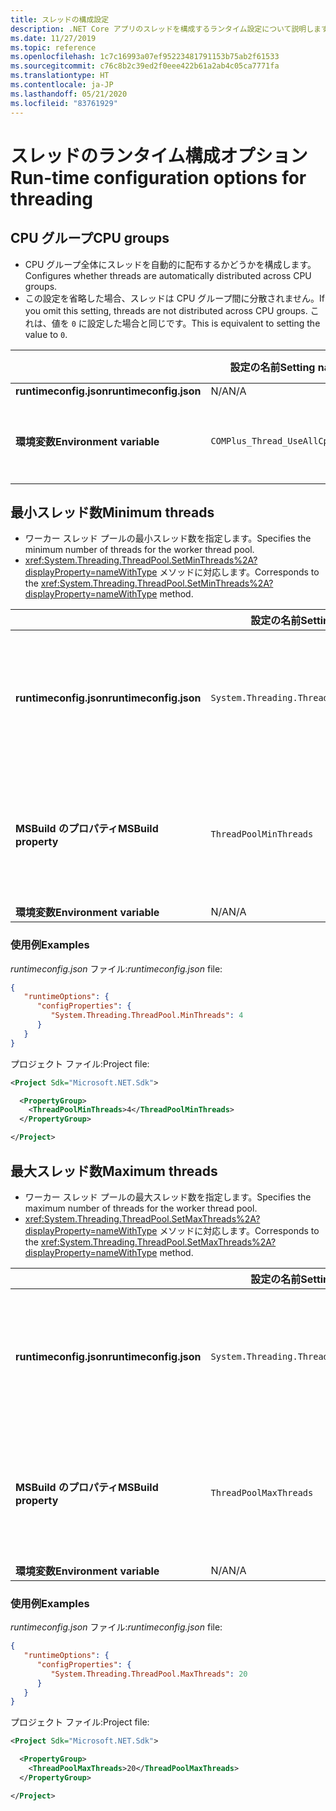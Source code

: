 ```yaml
---
title: スレッドの構成設定
description: .NET Core アプリのスレッドを構成するランタイム設定について説明します。
ms.date: 11/27/2019
ms.topic: reference
ms.openlocfilehash: 1c7c16993a07ef95223481791153b75ab2f61533
ms.sourcegitcommit: c76c8b2c39ed2f0eee422b61a2ab4c05ca7771fa
ms.translationtype: HT
ms.contentlocale: ja-JP
ms.lasthandoff: 05/21/2020
ms.locfileid: "83761929"
---
```

# <a name="run-time-configuration-options-for-threading"></a><span data-ttu-id="430be-103">スレッドのランタイム構成オプション</span><span class="sxs-lookup"><span data-stu-id="430be-103">Run-time configuration options for threading</span></span>

## <a name="cpu-groups"></a><span data-ttu-id="430be-104">CPU グループ</span><span class="sxs-lookup"><span data-stu-id="430be-104">CPU groups</span></span>

- <span data-ttu-id="430be-105">CPU グループ全体にスレッドを自動的に配布するかどうかを構成します。</span><span class="sxs-lookup"><span data-stu-id="430be-105">Configures whether threads are automatically distributed across CPU groups.</span></span>
- <span data-ttu-id="430be-106">この設定を省略した場合、スレッドは CPU グループ間に分散されません。</span><span class="sxs-lookup"><span data-stu-id="430be-106">If you omit this setting, threads are not distributed across CPU groups.</span></span> <span data-ttu-id="430be-107">これは、値を `0` に設定した場合と同じです。</span><span class="sxs-lookup"><span data-stu-id="430be-107">This is equivalent to setting the value to `0`.</span></span>

| | <span data-ttu-id="430be-108">設定の名前</span><span class="sxs-lookup"><span data-stu-id="430be-108">Setting name</span></span> | <span data-ttu-id="430be-109">値</span><span class="sxs-lookup"><span data-stu-id="430be-109">Values</span></span> |
| - | - | - |
| <span data-ttu-id="430be-110">**runtimeconfig.json**</span><span class="sxs-lookup"><span data-stu-id="430be-110">**runtimeconfig.json**</span></span> | <span data-ttu-id="430be-111">N/A</span><span class="sxs-lookup"><span data-stu-id="430be-111">N/A</span></span> | <span data-ttu-id="430be-112">N/A</span><span class="sxs-lookup"><span data-stu-id="430be-112">N/A</span></span> |
| <span data-ttu-id="430be-113">**環境変数**</span><span class="sxs-lookup"><span data-stu-id="430be-113">**Environment variable**</span></span> | `COMPlus_Thread_UseAllCpuGroups` | <span data-ttu-id="430be-114">`0` - 無効</span><span class="sxs-lookup"><span data-stu-id="430be-114">`0` - disabled</span></span><br/><span data-ttu-id="430be-115">`1` - 有効</span><span class="sxs-lookup"><span data-stu-id="430be-115">`1` - enabled</span></span> |

## <a name="minimum-threads"></a><span data-ttu-id="430be-116">最小スレッド数</span><span class="sxs-lookup"><span data-stu-id="430be-116">Minimum threads</span></span>

- <span data-ttu-id="430be-117">ワーカー スレッド プールの最小スレッド数を指定します。</span><span class="sxs-lookup"><span data-stu-id="430be-117">Specifies the minimum number of threads for the worker thread pool.</span></span>
- <span data-ttu-id="430be-118"><xref:System.Threading.ThreadPool.SetMinThreads%2A?displayProperty=nameWithType> メソッドに対応します。</span><span class="sxs-lookup"><span data-stu-id="430be-118">Corresponds to the <xref:System.Threading.ThreadPool.SetMinThreads%2A?displayProperty=nameWithType> method.</span></span>

| | <span data-ttu-id="430be-119">設定の名前</span><span class="sxs-lookup"><span data-stu-id="430be-119">Setting name</span></span> | <span data-ttu-id="430be-120">値</span><span class="sxs-lookup"><span data-stu-id="430be-120">Values</span></span> |
| - | - | - |
| <span data-ttu-id="430be-121">**runtimeconfig.json**</span><span class="sxs-lookup"><span data-stu-id="430be-121">**runtimeconfig.json**</span></span> | `System.Threading.ThreadPool.MinThreads` | <span data-ttu-id="430be-122">最小スレッド数を表す整数</span><span class="sxs-lookup"><span data-stu-id="430be-122">An integer that represents the minimum number of threads</span></span> |
| <span data-ttu-id="430be-123">**MSBuild のプロパティ**</span><span class="sxs-lookup"><span data-stu-id="430be-123">**MSBuild property**</span></span> | `ThreadPoolMinThreads` | <span data-ttu-id="430be-124">最小スレッド数を表す整数</span><span class="sxs-lookup"><span data-stu-id="430be-124">An integer that represents the minimum number of threads</span></span> |
| <span data-ttu-id="430be-125">**環境変数**</span><span class="sxs-lookup"><span data-stu-id="430be-125">**Environment variable**</span></span> | <span data-ttu-id="430be-126">N/A</span><span class="sxs-lookup"><span data-stu-id="430be-126">N/A</span></span> | <span data-ttu-id="430be-127">N/A</span><span class="sxs-lookup"><span data-stu-id="430be-127">N/A</span></span> |

### <a name="examples"></a><span data-ttu-id="430be-128">使用例</span><span class="sxs-lookup"><span data-stu-id="430be-128">Examples</span></span>

<span data-ttu-id="430be-129">*runtimeconfig.json* ファイル:</span><span class="sxs-lookup"><span data-stu-id="430be-129">*runtimeconfig.json* file:</span></span>

```json
{
   "runtimeOptions": {
      "configProperties": {
         "System.Threading.ThreadPool.MinThreads": 4
      }
   }
}
```

<span data-ttu-id="430be-130">プロジェクト ファイル:</span><span class="sxs-lookup"><span data-stu-id="430be-130">Project file:</span></span>

```xml
<Project Sdk="Microsoft.NET.Sdk">

  <PropertyGroup>
    <ThreadPoolMinThreads>4</ThreadPoolMinThreads>
  </PropertyGroup>

</Project>
```

## <a name="maximum-threads"></a><span data-ttu-id="430be-131">最大スレッド数</span><span class="sxs-lookup"><span data-stu-id="430be-131">Maximum threads</span></span>

- <span data-ttu-id="430be-132">ワーカー スレッド プールの最大スレッド数を指定します。</span><span class="sxs-lookup"><span data-stu-id="430be-132">Specifies the maximum number of threads for the worker thread pool.</span></span>
- <span data-ttu-id="430be-133"><xref:System.Threading.ThreadPool.SetMaxThreads%2A?displayProperty=nameWithType> メソッドに対応します。</span><span class="sxs-lookup"><span data-stu-id="430be-133">Corresponds to the <xref:System.Threading.ThreadPool.SetMaxThreads%2A?displayProperty=nameWithType> method.</span></span>

| | <span data-ttu-id="430be-134">設定の名前</span><span class="sxs-lookup"><span data-stu-id="430be-134">Setting name</span></span> | <span data-ttu-id="430be-135">値</span><span class="sxs-lookup"><span data-stu-id="430be-135">Values</span></span> |
| - | - | - |
| <span data-ttu-id="430be-136">**runtimeconfig.json**</span><span class="sxs-lookup"><span data-stu-id="430be-136">**runtimeconfig.json**</span></span> | `System.Threading.ThreadPool.MaxThreads` | <span data-ttu-id="430be-137">最大スレッド数を表す整数</span><span class="sxs-lookup"><span data-stu-id="430be-137">An integer that represents the maximum number of threads</span></span> |
| <span data-ttu-id="430be-138">**MSBuild のプロパティ**</span><span class="sxs-lookup"><span data-stu-id="430be-138">**MSBuild property**</span></span> | `ThreadPoolMaxThreads` | <span data-ttu-id="430be-139">最大スレッド数を表す整数</span><span class="sxs-lookup"><span data-stu-id="430be-139">An integer that represents the maximum number of threads</span></span> |
| <span data-ttu-id="430be-140">**環境変数**</span><span class="sxs-lookup"><span data-stu-id="430be-140">**Environment variable**</span></span> | <span data-ttu-id="430be-141">N/A</span><span class="sxs-lookup"><span data-stu-id="430be-141">N/A</span></span> | <span data-ttu-id="430be-142">N/A</span><span class="sxs-lookup"><span data-stu-id="430be-142">N/A</span></span> |

### <a name="examples"></a><span data-ttu-id="430be-143">使用例</span><span class="sxs-lookup"><span data-stu-id="430be-143">Examples</span></span>

<span data-ttu-id="430be-144">*runtimeconfig.json* ファイル:</span><span class="sxs-lookup"><span data-stu-id="430be-144">*runtimeconfig.json* file:</span></span>

```json
{
   "runtimeOptions": {
      "configProperties": {
         "System.Threading.ThreadPool.MaxThreads": 20
      }
   }
}
```

<span data-ttu-id="430be-145">プロジェクト ファイル:</span><span class="sxs-lookup"><span data-stu-id="430be-145">Project file:</span></span>

```xml
<Project Sdk="Microsoft.NET.Sdk">

  <PropertyGroup>
    <ThreadPoolMaxThreads>20</ThreadPoolMaxThreads>
  </PropertyGroup>

</Project>
```
